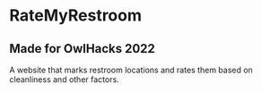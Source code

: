 # RateMyRestroom

## Made for OwlHacks 2022

A website that marks restroom locations and rates them based on cleanliness and other factors.


